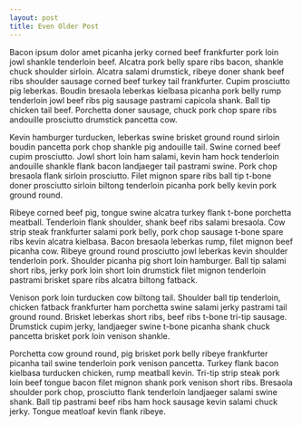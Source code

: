 ```yaml
---
layout: post
title: Even Older Post
---
```


Bacon ipsum dolor amet picanha jerky corned beef frankfurter pork loin jowl shankle tenderloin beef. Alcatra pork belly spare ribs bacon, shankle chuck shoulder sirloin. Alcatra salami drumstick, ribeye doner shank beef ribs shoulder sausage corned beef turkey tail frankfurter. Cupim prosciutto pig leberkas. Boudin bresaola leberkas kielbasa picanha pork belly rump tenderloin jowl beef ribs pig sausage pastrami capicola shank. Ball tip chicken tail beef. Porchetta doner sausage, chuck pork chop spare ribs andouille prosciutto drumstick pancetta cow.

Kevin hamburger turducken, leberkas swine brisket ground round sirloin boudin pancetta pork chop shankle pig andouille tail. Swine corned beef cupim prosciutto. Jowl short loin ham salami, kevin ham hock tenderloin andouille shankle flank bacon landjaeger tail pastrami swine. Pork chop bresaola flank sirloin prosciutto. Filet mignon spare ribs ball tip t-bone doner prosciutto sirloin biltong tenderloin picanha pork belly kevin pork ground round.

Ribeye corned beef pig, tongue swine alcatra turkey flank t-bone porchetta meatball. Tenderloin flank shoulder, shank beef ribs salami bresaola. Cow strip steak frankfurter salami pork belly, pork chop sausage t-bone spare ribs kevin alcatra kielbasa. Bacon bresaola leberkas rump, filet mignon beef picanha cow. Ribeye ground round prosciutto jowl leberkas kevin shoulder tenderloin pork. Shoulder picanha pig short loin hamburger. Ball tip salami short ribs, jerky pork loin short loin drumstick filet mignon tenderloin pastrami brisket spare ribs alcatra biltong fatback.

Venison pork loin turducken cow biltong tail. Shoulder ball tip tenderloin, chicken fatback frankfurter ham porchetta swine salami jerky pastrami tail ground round. Brisket leberkas short ribs, beef ribs t-bone tri-tip sausage. Drumstick cupim jerky, landjaeger swine t-bone picanha shank chuck pancetta brisket pork loin venison shankle.

Porchetta cow ground round, pig brisket pork belly ribeye frankfurter picanha tail swine tenderloin pork venison pancetta. Turkey flank bacon kielbasa turducken chicken, rump meatball kevin. Tri-tip strip steak pork loin beef tongue bacon filet mignon shank pork venison short ribs. Bresaola shoulder pork chop, prosciutto flank tenderloin landjaeger salami swine shank. Ball tip pastrami beef ribs ham hock sausage kevin salami chuck jerky. Tongue meatloaf kevin flank ribeye.